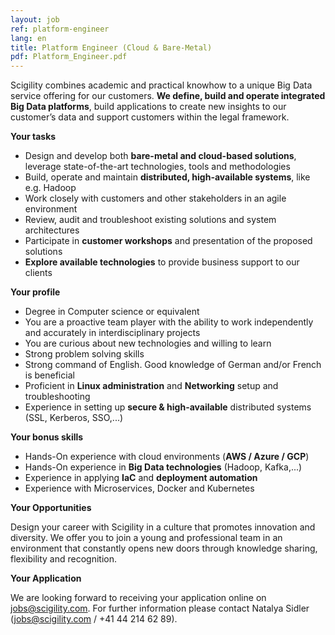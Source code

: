 ```yaml
---
layout: job
ref: platform-engineer
lang: en
title: Platform Engineer (Cloud & Bare-Metal)
pdf: Platform_Engineer.pdf
---
```


Scigility combines academic and practical knowhow to a unique Big Data service offering for our customers. **We define, build and operate integrated Big Data platforms**, build applications to create new insights to our customer’s data and support customers within the legal framework.

**Your tasks**

* Design and develop both **bare-metal and cloud-based solutions**, leverage state-of-the-art technologies, tools and methodologies
* Build, operate and maintain **distributed, high-available systems**, like e.g. Hadoop
* Work closely with customers and other stakeholders in an agile environment
* Review, audit and troubleshoot existing solutions and system architectures
* Participate in **customer workshops** and presentation of the proposed solutions
* **Explore available technologies** to provide business support to our clients

**Your profile**

* Degree in Computer science or equivalent
* You are a proactive team player with the ability to work independently and accurately in interdisciplinary projects
* You are curious about new technologies and willing to learn
* Strong problem solving skills
* Strong command of English. Good knowledge of German and/or French is beneficial
* Proficient in **Linux administration** and **Networking** setup and troubleshooting
* Experience in setting up **secure & high-available** distributed systems (SSL, Kerberos, SSO,...)

**Your bonus skills**

* Hands-On experience with cloud environments (**AWS / Azure / GCP**)
* Hands-On experience in **Big Data technologies** (Hadoop, Kafka,...)
* Experience in applying **IaC** and **deployment automation**
* Experience with Microservices, Docker and Kubernetes

**Your Opportunities**

Design your career with Scigility in a culture that promotes innovation and diversity. We offer you to join a young and professional team in an environment that constantly opens new doors through knowledge sharing, flexibility and recognition.

**Your Application**

We are looking forward to receiving your application online on jobs@scigility.com. For further information please contact Natalya Sidler (jobs@scigility.com / +41 44 214 62 89).
